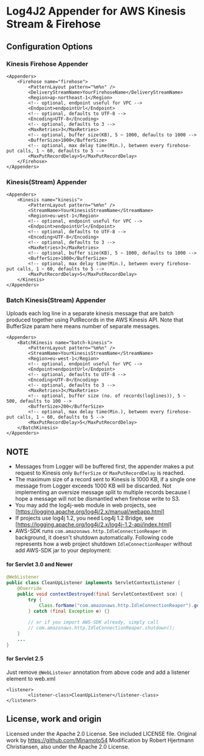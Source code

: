 # Log4J2 Appender for AWS Kinesis Stream & Firehose

## Configuration Options

### Kinesis Firehose Appender
```
<Appenders>
	<Firehose name="firehose">
    	<PatternLayout pattern="%m%n" />
		<DeliveryStreamName>YourFirehoseName</DeliveryStreamName>
		<Region>ap-northeast-1</Region>
        <!-- optional, endpoint useful for VPC -->
        <Endpoint>endpointUrl</Endpoint>
        <!-- optional, defaults to UTF-8 -->
        <Encoding>UTF-8</Encoding>
        <!-- optional, defaults to 3 -->
        <MaxRetries>3</MaxRetries>
        <!-- optional, buffer size(KB), 5 ~ 1000, defaults to 1000 -->
        <BufferSize>1000</BufferSize>
        <!-- optional, max delay time(Min.), between every firehose-put calls, 1 ~ 60, defaults to 5 -->
        <MaxPutRecordDelay>5</MaxPutRecordDelay>
	</Firehose>
</Appenders>
```
### Kinesis(Stream) Appender
```
<Appenders>
	<Kinesis name="kinesis">
    	<PatternLayout pattern="%m%n" />
		<StreamName>YourKinesisStreamName</StreamName>
		<Region>eu-west-1</Region>
        <!-- optional, endpoint useful for VPC -->
        <Endpoint>endpointUrl</Endpoint>
        <!-- optional, defaults to UTF-8 -->
        <Encoding>UTF-8</Encoding>
        <!-- optional, defaults to 3 -->
        <MaxRetries>3</MaxRetries>
        <!-- optional, buffer size(KB), 5 ~ 1000, defaults to 1000 -->
        <BufferSize>1000</BufferSize>
        <!-- optional, max delay time(Min.), between every firehose-put calls, 1 ~ 60, defaults to 5 -->
        <MaxPutRecordDelay>5</MaxPutRecordDelay>
	</Kinesis>
</Appenders>
```
### Batch Kinesis(Stream) Appender

Uploads each log line in a separate kinesis message that are batch produced together using PutRecords in the AWS Kinesis API.
Note that BufferSize param here means number of separate messages.

```
<Appenders>
    <BatchKinesis name="batch-kinesis">
        <PatternLayout pattern="%m%n" />
        <StreamName>YourKinesisStreamName</StreamName>
        <Region>eu-west-1</Region>
        <!-- optional, endpoint useful for VPC -->
        <Endpoint>endpointUrl</Endpoint>
        <!-- optional, defaults to UTF-8 -->
        <Encoding>UTF-8</Encoding>
        <!-- optional, defaults to 3 -->
        <MaxRetries>3</MaxRetries>
        <!-- optional, buffer size (no. of records(loglines)), 5 ~ 500, defaults to 100 -->
        <BufferSize>200</BufferSize>
        <!-- optional, max delay time(Min.), between every firehose-put calls, 1 ~ 60, defaults to 5 -->
        <MaxPutRecordDelay>5</MaxPutRecordDelay>
    </BatchKinesis>
</Appenders>
```
## NOTE
* Messages from Logger will be buffered first, the appender makes a put request to Kinesis only `BufferSize` or `MaxPutRecordDelay` is reached.
* The maximum size of a record sent to Kinesis is 1000 KB, if a single one message from Logger exceeds 1000 KB will be discarded. Not implementing an oversize message split to multiple records because I hope a message will not be dismantled when firehose write to S3.
* You may add the log4j-web module in web projects, see [https://logging.apache.org/log4j/2.x/manual/webapp.html]
* If projects use log4j 1.2, you need Log4j 1.2 Bridge, see [https://logging.apache.org/log4j/2.x/log4j-1.2-api/index.html]
* AWS-SDK runs `com.amazonaws.http.IdleConnectionReaper` in background, it doesn't shutdown automatically. Following code represents how a web project shutdown `IdleConnectionReaper` without add AWS-SDK jar to your deployment:

#### for Servlet 3.0 and Newer
```java
@WebListener
public class CleanUpListener implements ServletContextListener {
    @Override
    public void contextDestroyed(final ServletContextEvent sce) {
        try {
            Class.forName("com.amazonaws.http.IdleConnectionReaper").getMethod("shutdown").invoke(null);
        } catch (final Exception e) {}
        
        // or if you import AWS-SDK already, simply call
        // com.amazonaws.http.IdleConnectionReaper.shutdown();
    }
    ...
}
```
#### for Servlet 2.5 
Just remove `@WebListener` annotation from above code and add a listener element to web.xml
```
<listener>
        <listener-class>CleanUpListener</listener-class>
</listener>
```


## License, work and origin

Licensed under the Apache 2.0 License. See included LICENSE file. Original work by https://github.com/Minamoto54
Modification by Robert Hjertmann Christiansen, also under the Apache 2.0 License. 
